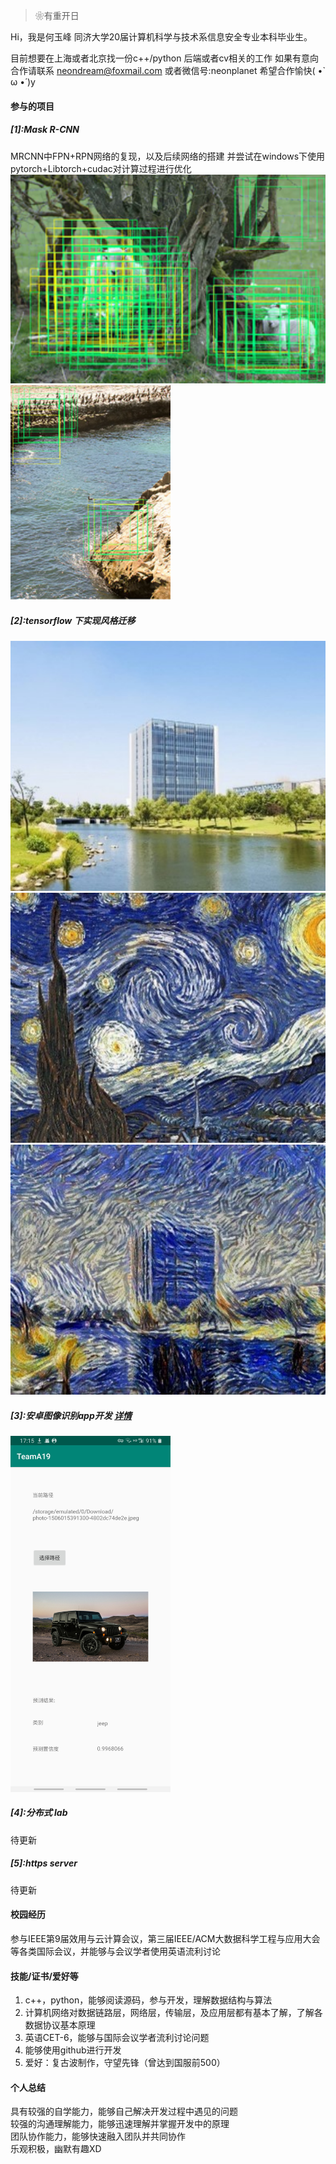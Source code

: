 > ❀有重开日

Hi，我是何玉峰
同济大学20届计算机科学与技术系信息安全专业本科毕业生。

目前想要在上海或者北京找一份c++/python 后端或者cv相关的工作
如果有意向合作请联系 neondream@foxmail.com 或者微信号:neonplanet
希望合作愉快( •̀ ω •́ )y

#### 参与的项目
##### [1]:Mask R-CNN
MRCNN中FPN+RPN网络的复现，以及后续网络的搭建
并尝试在windows下使用pytorch+Libtorch+cudac对计算过程进行优化
<img src="../../img/about/mrcnn-1.png" width="512" /><br>
<img src="../../img/about/mrcnn-2.png" width="256" />
##### [2]:tensorflow 下实现风格迁移
<img src="../../img/about/trans-tj.jpg" height="400" />
<img src="../../img/about/trans-star.jpg" height="400" />
<img src="../../img/about/trans-fin.jpg" height="400" /><br>

##### [3]:安卓图像识别app开发 [详情](https://github.com/hateusername/mobilenet-android-app)<br>
<img src="../../img/about/jeep.jpg" width="256" />

##### [4]:分布式 lab
待更新
##### [5]:https server
待更新

#### 校园经历
参与IEEE第9届效用与云计算会议，第三届IEEE/ACM大数据科学工程与应用大会等各类国际会议，并能够与会议学者使用英语流利讨论

#### 技能/证书/爱好等
1. c++，python，能够阅读源码，参与开发，理解数据结构与算法
2. 计算机网络对数据链路层，网络层，传输层，及应用层都有基本了解，了解各数据协议基本原理
3. 英语CET-6，能够与国际会议学者流利讨论问题
4. 能够使用github进行开发
5. 爱好：复古波制作，守望先锋（曾达到国服前500）

####  个人总结
具有较强的自学能力，能够自己解决开发过程中遇见的问题<br>
较强的沟通理解能力，能够迅速理解并掌握开发中的原理<br>
团队协作能力，能够快速融入团队并共同协作<br>
乐观积极，幽默有趣XD
